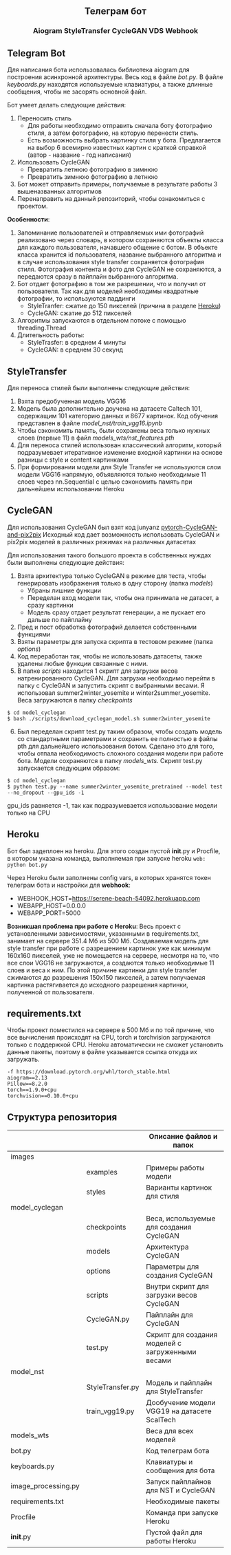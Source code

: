 ## <p align="center">Телеграм бот</p>
### <p align="center">Aiogram StyleTransfer CycleGAN VDS Webhook</p>

## Telegram Bot
Для написания бота использовалась библиотека aiogram для построения асинхронной архитектуры.
Весь код в файле *bot.py*. В файле *keyboards.py* находятся используемые клавиатуры, а также длинные сообщения, чтобы не засорять основной файл.

Бот умеет делать следующие действия:
1. Переносить стиль
   * Для работы необходимо отправить сначала боту фотографию стиля, а затем фотографию, на которую перенести стиль.
   * Есть возможность выбрать картинку стиля у бота. Предлагается на выбор 6 всемирно известных картин с краткой справкой (автор - название - год написания)
2. Использовать CycleGAN
   * Превратить летнюю фотографию в зимнюю
   * Превратить зимнюю фотографию в летнюю
3. Бот может отправить примеры, получаемые в результате работы 3 вышеназванных алгоритмов
4. Перенаправить на данный репозиторий, чтобы ознакомиться с проектом.

__Особенности__:
1. Запоминание пользователей и отправляемых ими фотографий реализовано через словарь, в котором сохраняются объекты класса для каждого пользователя, начавшего общение с ботом. В объекте класса хранится id пользователя, название выбранного алгоритма и в случае использования style transfer сохраняется фотография стиля. Фотография контента и фото для CycleGAN не сохраняются, а передаются сразу в пайплайн выбранного алгоритма.
2. Бот отдает фотографию в том же разрешении, что и получил от пользователя. Так как для моделей необходимы квадратные фотографии, то используются паддинги
   * StyleTranfer: сжатие до 150 пикселей (причина в разделе [Heroku](#Heroku))
   * CycleGAN: сжатие до 512 пикселей
3. Алгоритмы запускаются в отдельном потоке с помощью threading.Thread
4. Длительность работы:
   * StyleTrasfer: в среднем 4 минуты
   * CycleGAN: в среднем 30 секунд

## StyleTransfer
Для переноса стилей были выполнены следующие действия:
1. Взята предобученная модель VGG16
2. Модель была дополнительно доучена на датасете Caltech 101, содержащим 101 категорию данных и 8677 картинок. Код обучения представлен в файле _model_nst/train_vgg16.ipynb_
3. Чтобы сэкономить память, были сохранены веса только нужных слоев (первые 11) в файл _models_wts/nst_features.pth_
4. Для переноса стилей использован классический алгоритм, который подразумевает итеративное изменение входной картинки на основе разницы с style и content картинками
5. При формировании модели для Style Transfer не используются слои модели VGG16 напрямую, объявляются только необходимые 11 слоев через nn.Sequential с целью сэкономить память при дальнейшем использовании Heroku

## CycleGAN
Для использования CycleGAN был взят код junyanz [pytorch-CycleGAN-and-pix2pix](https://github.com/junyanz/pytorch-CycleGAN-and-pix2pix)
Исходный код дает возможность использовать CycleGAN и pix2pix моделей в различных режимах на различных датасетах

Для использования такого большого проекта в собственных нуждах были выполнены следующие действия:
1. Взята архитектура только CycleGAN в режиме для теста, чтобы генерировать изображения только в одну сторону (папка _models_)
    * Убраны лишние функции
    * Переделан вход модели так, чтобы она принимала не датасет, а сразу картинки
    * Модель сразу отдает результат генерации, а не пускает его дальше по пайплайну
2. Пред и пост обработка фотографий делается собственными функциями
3. Взяты параметры для запуска скрипта в тестовом режиме (папка _options_)
4. Код переработан так, чтобы не использовать датасеты, также удалены любые функции связанные с ними.
5. В папке _scripts_ находится 1 скрипт для загрузки весов натренированного CycleGAN. Для загрузки необходимо перейти в папку с CycleGAN и запустить скрипт с выбранными весами. Я использовал summer2winter_yosemite и winter2summer_yosemite. Веса загружаются в папку _checkpoints_
```
$ cd model_cyclegan
$ bash ./scripts/download_cyclegan_model.sh summer2winter_yosemite
```
6. Был переделан скрипт test.py таким образом, чтобы создать модель со стандартными параметрами и сохранить ее полностью в файлы pth для дальнейшего использования ботом. Сделано это для того, чтобы отпала необходимость сложного создания модели при работе бота. Модели сохраняются в папку _models_wts_. Скрипт test.py запускается следующим образом:
```
$ cd model_cyclegan
$ python test.py --name summer2winter_yosemite_pretrained --model test --no_dropout --gpu_ids -1
```
gpu_ids равняется -1, так как подразумевается использование модели только на CPU

## Heroku
Бот был задеплоен на heroku.
Для этого создан пустой __init__.py и Procfile, в котором указана команда, выполняемая при запуске heroku
 `web: python bot.py`
 
Через Heroku были заполнены config vars, в которых хранятся токен телеграм бота и настройки для __webhook__:
* WEBHOOK_HOST=https://serene-beach-54092.herokuapp.com
* WEBAPP_HOST=0.0.0.0
* WEBAPP_PORT=5000

__Возникшая проблема при работе с Heroku__:
Весь проект с установленными зависимостями, указанными в requirements.txt, занимает на сервере 351.4 Мб из 500 Мб.
Создаваемая модель для style transfer при работе с разрешением картинок уже как минимум 160x160 пикселей, уже не помещается на сервере, несмотря на то, что все слои VGG16 не загружаются, а создаются только необходимые 11 слоев и веса к ним. По этой причине картинки для style transfer сжимаются до разрешения 150х150 пикселей, а затем получаемая картинка растягивается до исходного разрешения картинки, полученной от пользователя.

## requirements.txt
Чтобы проект поместился на сервере в 500 Мб и по той причине, что все вычисления происходят на CPU, torch и torchvision загружаются только с поддержкой CPU. Heroku автоматически не сможет установить данные пакеты, поэтому в файле указывается ссылка откуда их загружать.
```
-f https://download.pytorch.org/whl/torch_stable.html
aiogram==2.13
Pillow==8.2.0
torch==1.9.0+cpu
torchvision==0.10.0+cpu
```

## Структура репозитория
| |                  | Описание файлов и папок                           |
| --- |------------------|---------------------------------------------------|
| images |                  |                                                   |
|  | examples         | Примеры работы модели                             |
|  | styles           | Варианты картинок для стиля                       |
| model_cyclegan |                  |                                                   |
|  | checkpoints      | Веса, используемые для создания СycleGAN          |
|  | models           | Архитектура СycleGAN                              |
|  | options          | Параметры для создания СycleGAN                   |
|  | scripts          | Внутри скрипт для загрузки весов CycleGAN         |
|  | CycleGAN.py      | Пайплайн для СycleGAN                             |
|  | test.py          | Скрипт для создания моделей с загруженными весами |
| model_nst |                  |                                                   |
|  | StyleTransfer.py | Модель и пайплайн для StyleTransfer               |
|  | train_vgg19.py   | Дообучение модели VGG19 на датасете ScalTech      |
| models_wts |                  | Веса для всех моделей                             |
| bot.py |                  | Код телеграм бота                                 |
| keyboards.py |                  | Клавиатуры и сообщения для бота                   |
| image_processing.py |                  | Запуск пайплайнов для NST и CycleGAN              |
| requirements.txt |                  | Необходимые пакеты                                |
| Procfile |                  | Команда при запуске Heroku                        |
| __init__.py |                  | Пустой файл для работы Heroku                     |
